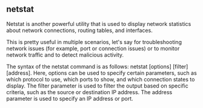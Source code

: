 ## netstat ##

Netstat is another powerful utility that is used to display network statistics about network connections, routing tables, and interfaces.

This is pretty useful in multiple scenarios, let's say for troubleshooting network issues (for example, port or connection issues) or to monitor network traffic and to detect malicious activity.

The syntax of the netstat command is as follows: netstat [options] [filter] [address]. Here, options can be used to specify certain parameters, such as which protocol to use, which ports to show, and which connection states to display. The filter parameter is used to filter the output based on specific criteria, such as the source or destination IP address. The address parameter is used to specify an IP address or port.
